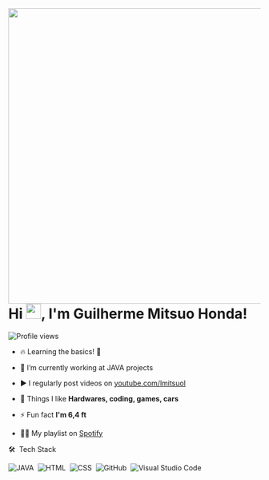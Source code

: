 <img align="right" height="590em" src="https://raw.githubusercontent.com/gist/lmitsuol/fe2e9dd363e8a90c54cd6150f2e092ab/raw/bca36f70f57e87c188e4b30837ae911fd1fe8fea/githubcard.svg"/>
<h1 align="left">Hi <img src="https://raw.githubusercontent.com/kaueMarques/kaueMarques/master/hi.gif" height="30px">, I'm Guilherme Mitsuo Honda!</h1>
<p align="left"> <img src="https://komarev.com/ghpvc/?username=lmitsuol&color=red" alt="Profile views" /> </p>

- 🔥 Learning the basics! 💪

- 🔭 I’m currently working at JAVA projects

- ▶️ I regularly post videos on [youtube.com/lmitsuol](https://www.youtube.com/channel/UCi72q5OgkfpcGxiRALdfiWw)

- 💬 Things I like **Hardwares, coding, games, cars**

- ⚡ Fun fact **I'm 6,4 ft**

- 👨‍💻 My playlist on [Spotify](https://open.spotify.com/playlist/1H8Qs40abqKJipgp4DYcoq?si=0281022d22294793)

🛠 &nbsp;Tech Stack

![JAVA](https://img.shields.io/badge/-Java-orange.svg)&nbsp;
![HTML](https://img.shields.io/badge/-HTML-05122A?style=flat&logo=HTML5)&nbsp;
![CSS](https://img.shields.io/badge/-CSS-05122A?style=flat&logo=CSS3&logoColor=1572B6)&nbsp;
![GitHub](https://img.shields.io/badge/-GitHub-05122A?style=flat&logo=github)&nbsp;
![Visual Studio Code](https://img.shields.io/badge/-Visual%20Studio%20Code-05122A?style=flat&logo=visual-studio-code&logoColor=007ACC)&nbsp;

